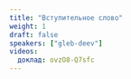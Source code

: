 ```yaml
---
title: "Вступительное слово"
weight: 1
draft: false
speakers: ["gleb-deev"]
videos:
  доклад: ovzO8-Q7sfc
---
```

